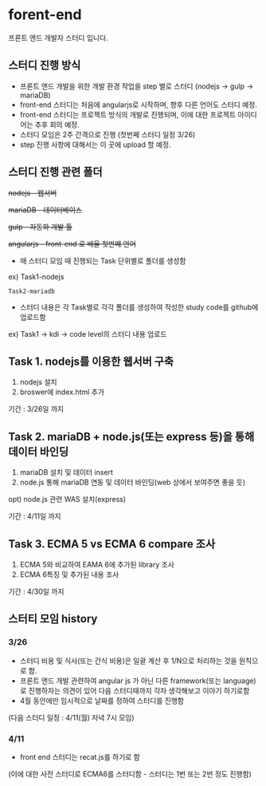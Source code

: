 # forent-end
프론트 앤드 개발자 스터디 입니다.

## 스터디 진행 방식
 - 프론트 앤드 개발을 위한 개발 환경 작업을 step 별로 스터디 
 (nodejs -> gulp -> mariaDB)
 - front-end 스터디는 처음에 angularjs로 시작하며, 향후 다른 언어도 스터디 예정.
 - front-end 스터디는 프로젝트 방식의 개발로 진행되며, 이에 대한 프로젝트 아이디어는 추후 회의 예정.
 - 스터디 모임은 2주 간격으로 진행
 (첫번쩨 스터디 일정 3/26) 
 - step 진행 사항에 대해서는 이 곳에 upload 할 예정.

## 스터디 진행 관련 폴더
 ~~nodejs - 웹서버~~
 
 ~~mariaDB - 데이터베이스~~
 
 ~~gulp - 자동화 개발 툴~~
 
 ~~angularjs  - front-end 로 배울 첫번째 언어~~

 - 매 스터디 모임 때 진행되는 Task 단위별로 폴더를 생성함
 
 ex) Task1-nodejs

    Task2-mariadb

 - 스터디 내용은 각 Task별로 각각 폴더를 생성하여 작성한 study code를 github에 업로드함
 
 ex) Task1 -> kdi -> code level의 스터디 내용 업로드
 
## Task 1. nodejs를 이용한 웹서버 구축
 1. nodejs 설치
 2. broswer에 index.html 추가
 
 기간 : 3/26일 까지

## Task 2. mariaDB + node.js(또는 express 등)을 통해 데이터 바인딩
 1. mariaDB 설치 및 데이터 insert 
 2. node.js 통해 mariaDB 연동 및 데이터 바인딩(web 상에서 보여주면 좋을 듯)
 
 opt) node.js 관련 WAS 설치(express)
 
 기간 : 4/11일 까지

## Task 3. ECMA 5 vs ECMA 6 compare 조사
 1. ECMA 5와 비교하여 EAMA 6에 추가된 library 조사
 2. ECMA 6특징 및 추가된 내용 조사
 
 기간 : 4/30일 까지

## 스터티 모임 history

### 3/26
 - 스터디 비용 및 식사(또는 간식 비용)은 일괄 계산 후 1/N으로 처리하는 것을 원칙으로 함.
 - 프론트 앤드 개발 관련하여 angular js 가 아닌 다른 framework(또는 language)로 진행하자는 의견이 있어 다음 스터디때까지 각자 생각해보고 이야기 하기로함
 - 4월 동안에만 임시적으로 날짜를 정하여 스터디를 진행함 
 
 (다음 스터디 일정 : 4/11(월) 저녁 7시 모임)

### 4/11
 - front end 스터디는 recat.js를 하기로 함
 
 (이에 대한 사전 스터디로 ECMA6를 스터디함 - 스터디는 1번 또는 2번 정도 진행함)
